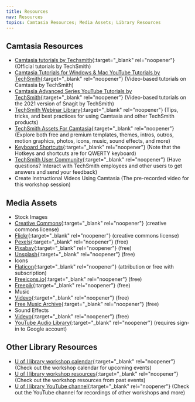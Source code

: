 ```yaml
---
title: Resources
nav: Resources
topics: Camtasia Resources; Media Assets; Library Resources
---
```


## Camtasia Resources
-	[Camtasia tutorials by Techsmith](https://www.techsmith.com/tutorial-camtasia.html){:target="_blank" rel="noopener"} (Official tutorials by TechSmith)
-	[Camtasia Tutorials for Windows & Mac YouTube Tutorials by TechSmith](https://youtube.com/playlist?list=PLDyDYqoIde4B3pQdSSq_PE8E77_QbM46z){:target="_blank" rel="noopener"} (Video-based tutorials on Camtasia by TechSmith)
-	[Camtasia Advanced Series YouTube Tutorials by TechSmith](https://youtube.com/playlist?list=PLDyDYqoIde4ASeOncy-W98OA3wZiRiYfz){:target="_blank" rel="noopener"} (Video-based tutorials on the 2021 version of Snagit by TechSmith)
-	[TechSmith Webinar Library](https://www.techsmith.com/webinar-recordings.html){:target="_blank" rel="noopener"} (Tips, tricks, and best practices for using Camtasia and other TechSmith products)
-	[TechSmith Assets For Camtasia](https://library.techsmith.com/camtasia){:target="_blank" rel="noopener"} (Explore both free and premium templates, themes, intros, outros, motion graphics, photos, icons, music, sound effects, and more)
-	[Keyboard Shortcuts](https://support.techsmith.com/hc/en-us/articles/360058637951-Camtasia-2021-Shortcuts){:target="_blank" rel="noopener"} (Note that the Hotkeys and shortcuts are for QWERTY keyboard)
-	[TechSmith User Community](https://support.techsmith.com/hc/en-us/community/topics){:target="_blank" rel="noopener"} (Have questions? Interact with TechSmith employees and other users to get answers and send your feedback)
-	Create Instructional Videos Using Camtasia (The pre-recorded video for this workshop session)

## Media Assets
- Stock Images
 - [Creative Commons](https://search.creativecommons.org/){:target="_blank" rel="noopener"} (creative commons license)
 - [Flickr](https://www.flickr.com/search/?license=2%2C3%2C4%2C5%2C6%2C9){:target="_blank" rel="noopener"} (creative commons license)
 - [Pexels](https://www.pexels.com/){:target="_blank" rel="noopener"} (free)
 - [Pixabay](https://pixabay.com/images/search/){:target="_blank" rel="noopener"} (free)
 - [Unsplash](https://unsplash.com/){:target="_blank" rel="noopener"} (free)
- Icons
 - [Flaticon](https://www.flaticon.com/){:target="_blank" rel="noopener"} (attribution or free with subscription)
 - [Freeicons.io](https://freeicons.io/){:target="_blank" rel="noopener"} (free)
 - [Freepik](https://www.freepik.com/search?dates=any&format=search&page=1&selection=1&sort=popular&type=icon){:target="_blank" rel="noopener"} (free)
- Music
 - [Videvo](https://www.videvo.net/royalty-free-music/){:target="_blank" rel="noopener"} (free)
 - [Free Music Archive](https://freemusicarchive.org/){:target="_blank" rel="noopener"} (free)
- Sound Effects
 - [Videvo](https://www.videvo.net/royalty-free-sound-effects/){:target="_blank" rel="noopener"} (free)
 - [YouTube Audio Library](Youtube.com/audiolibrary){:target="_blank" rel="noopener"} (requires sign-in to Google account)

## Other Library Resources
- [U of I library workshop calendar](https://www.lib.uidaho.edu/services/workshops/){:target="_blank" rel="noopener"} (Check out the workshop calendar for upcoming events)
- [U of I library workshop resources](https://www.lib.uidaho.edu/services/workshops/resources.html){:target="_blank" rel="noopener"} (Check out the workshop resources from past events)
- [U of I library YouTube channel](https://www.youtube.com/user/UofILibrary){:target="_blank" rel="noopener"} (Check out the YouTube channel for recordings of other workshops and more)